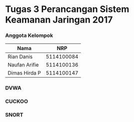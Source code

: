 # Tugas 3 Perancangan Sistem Keamanan Jaringan 2017

### Anggota Kelompok

|Nama      |NRP    |
|---|---|
Rian Danis  | 5114100084
Naufan Arifie | 5114100136
Dimas Hirda P | 5114100147


### DVWA
### CUCKOO
### SNORT
